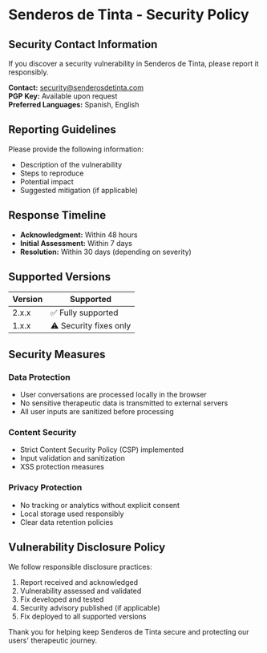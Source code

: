 # Senderos de Tinta - Security Policy

## Security Contact Information

If you discover a security vulnerability in Senderos de Tinta, please report it responsibly.

**Contact:** security@senderosdetinta.com  
**PGP Key:** Available upon request  
**Preferred Languages:** Spanish, English  

## Reporting Guidelines

Please provide the following information:
- Description of the vulnerability
- Steps to reproduce
- Potential impact
- Suggested mitigation (if applicable)

## Response Timeline

- **Acknowledgment:** Within 48 hours
- **Initial Assessment:** Within 7 days  
- **Resolution:** Within 30 days (depending on severity)

## Supported Versions

| Version | Supported          |
| ------- | ------------------ |
| 2.x.x   | ✅ Fully supported |
| 1.x.x   | ⚠️ Security fixes only |

## Security Measures

### Data Protection
- User conversations are processed locally in the browser
- No sensitive therapeutic data is transmitted to external servers
- All user inputs are sanitized before processing

### Content Security
- Strict Content Security Policy (CSP) implemented
- Input validation and sanitization
- XSS protection measures

### Privacy Protection
- No tracking or analytics without explicit consent
- Local storage used responsibly
- Clear data retention policies

## Vulnerability Disclosure Policy

We follow responsible disclosure practices:
1. Report received and acknowledged
2. Vulnerability assessed and validated
3. Fix developed and tested
4. Security advisory published (if applicable)
5. Fix deployed to all supported versions

Thank you for helping keep Senderos de Tinta secure and protecting our users' therapeutic journey.